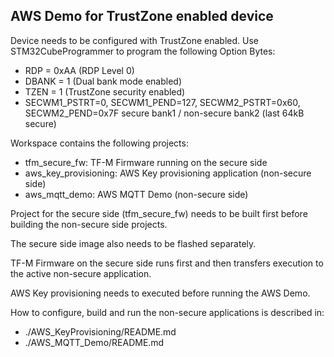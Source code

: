 AWS Demo for TrustZone enabled device
-------------------------------------

Device needs to be configured with TrustZone enabled.
Use STM32CubeProgrammer to program the following Option Bytes:
 - RDP = 0xAA (RDP Level 0)
 - DBANK = 1 (Dual bank mode enabled)
 - TZEN  = 1 (TrustZone security enabled)
 - SECWM1_PSTRT=0, SECWM1_PEND=127, SECWM2_PSTRT=0x60, SECWM2_PEND=0x7F
   secure bank1 / non-secure bank2 (last 64kB secure)

Workspace contains the following projects:
 - tfm_secure_fw: TF-M Firmware running on the secure side
 - aws_key_provisioning: AWS Key provisioning application (non-secure side)
 - aws_mqtt_demo: AWS MQTT Demo (non-secure side)

Project for the secure side (tfm_secure_fw) needs to be built first before
building the non-secure side projects. 

The secure side image also needs to be flashed separately.

TF-M Firmware on the secure side runs first and then transfers execution
to the active non-secure application.

AWS Key provisioning needs to executed before running the AWS Demo.

How to configure, build and run the non-secure applications is described in:

- ./AWS_KeyProvisioning/README.md
- ./AWS_MQTT_Demo/README.md
